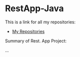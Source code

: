 # RestApp-Java

This is a link for all my repositories:

-   [My Repositories](https://github.com/DexxterGWM?tab=repositories)

Summary of Rest. App Project:

...
